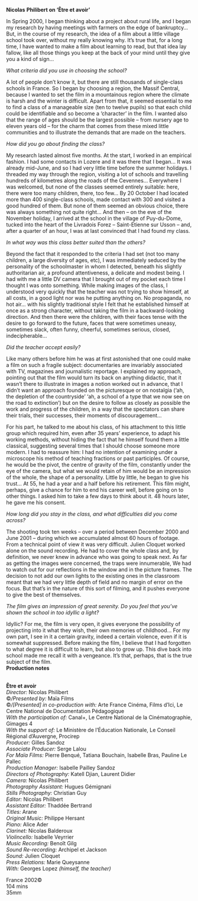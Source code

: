 
**Nicolas** **Philibert on ‘Être et avoir’**

In Spring 2000, I began thinking about a project about rural life, and I began my research by having meetings with farmers on the edge of bankruptcy… But, in the course of my research, the idea of a film about a little village school took over, without my really knowing why. It’s true that, for a long time, I have wanted to make a film about learning to read, but that idea lay fallow, like all those things you keep at the back of your mind until they give you a kind of sign…

_What criteria did you use in choosing the school?_

A lot of people don’t know it, but there are still thousands of single-class schools in France. So I began by choosing a region, the Massif Central, because I wanted to set the film in a mountainous region where the climate is harsh and the winter is difficult. Apart from that, it seemed essential to me to find a class of a manageable size (ten to twelve pupils) so that each child could be identifiable and so become a ‘character’ in the film. I wanted also that the range of ages should be the largest possible – from nursery age to eleven years old – for the charm that comes from these mixed little communities and to illustrate the demands that are made on the teachers.

_How did you go about finding the class?_

My research lasted almost five months. At the start, I worked in an empirical fashion. I had some contacts in Lozere and it was there that I began… It was already mid-June, and so I had very little time before the summer holidays. I threaded my way through the region, visiting a lot of schools and travelling hundreds of kilometres along the roads of the Cevennes… Everywhere I was welcomed, but none of the classes seemed entirely suitable: here, there were too many children, there, too few… By 20 October I had located more than 400 single-class schools, made contact with 300 and visited a good hundred of them. But none of them seemed an obvious choice, there was always something not quite right… And then – on the eve of the November holiday, I arrived at the school in the village of Puy-du-Dome, tucked into the heart of the Livradois Forez – Saint-Etienne sur Usson – and, after a quarter of an hour, I was at last convinced that I had found my class.

_In what way was this class better suited than the others?_

Beyond the fact that it responded to the criteria I had set (not too many children, a large diversity of ages, etc), I was immediately seduced by the personality of the schoolmaster in whom I detected, beneath his slightly authoritarian air, a profound attentiveness, a delicate and modest being. I had with me a little DV camera that I brought out of my pocket each time I thought I was onto something. While making images of the class, I understood very quickly that the teacher was not trying to show himself, at all costs, in a good light nor was he putting anything on. No propaganda, no hot air… with his slightly traditional style I felt that he established himself at once as a strong character, without taking the film in a backward-looking direction. And then there were the children, with their faces tense with the desire to go forward to the future, faces that were sometimes uneasy, sometimes slack, often funny, cheerful, sometimes serious, closed, indecipherable…

_Did the teacher accept easily?_

Like many others before him he was at first astonished that one could make a film on such a fragile subject: documentaries are invariably associated with TV, magazines and journalistic reportage. I explained my approach, pointing out that the film would turn its back on anything didactic, that it wasn’t there to illustrate in images a notion worked out in advance, that I didn’t want an approach founded on the picturesque or on nostalgia (‘ah, the depletion of the countryside’ ‘ah, a school of a type that we now see on the road to extinction’) but on the desire to follow as closely as possible the work and progress of the children, in a way that the spectators can share their trials, their successes, their moments of discouragement…

For his part, he talked to me about his class, of his attachment to this little group which required him, even after 35 years’ experience, to adapt his working methods, without hiding the fact that he himself found them a little classical, suggesting several times that I should choose someone more modern. I had to reassure him: I had no intention of examining under a microscope his method of teaching fractions or past participles. Of course, he would be the pivot, the centre of gravity of the film, constantly under the eye of the camera, but what we would retain of him would be an impression of the whole, the shape of a personality. Little by little, he began to give his trust… At 55, he had a year and a half before his retirement. This film might, perhaps, give a chance for him to end his career well, before going on to other things. I asked him to take a few days to think about it. 48 hours later, he gave me his consent.

_How long did you stay in the class, and what difficulties did you come across?_

The shooting took ten weeks – over a period between December 2000 and June 2001 – during which we accumulated almost 60 hours of footage. From a technical point of view it was very difficult. Julien Cloquet worked alone on the sound recording. He had to cover the whole class and, by definition, we never knew in advance who was going to speak next. As far as getting the images were concerned, the traps were innumerable, We had to watch out for our reflections in the window and in the picture frames. The decision to not add our own lights to the existing ones in the classroom meant that we had very little depth of field and no margin of error on the focus. But that’s in the nature of this sort of filming, and it pushes everyone to give the best of themselves.

_The film gives an impression of great serenity. Do you feel that you’ve shown the school in too idyllic a light?_

Idyllic? For me, the film is very open, it gives everyone the possibility of projecting into it what they wish, their own memories of childhood… For my own part, I see in it a certain gravity, indeed a certain violence, even if it is somewhat suppressed. Before making the film, I believe that I had forgotten to what degree it is difficult to learn, but also to grow up. This dive back into school made me recall it with a vengeance. It’s that, perhaps, that is the true subject of the film.  
**Production notes**
<br><br>

**Être et avoir**  
_Director:_ Nicolas Philibert  
©_/Presented by:_ Maïa Films  
©_/[Presented] in co-production with:_ Arte France Cinéma, Films d’Ici,  Le Centre National de Documentation Pédagogique  
_With the participation of:_ Canal+, Le Centre National de la Cinématographie, Gimages 4  
_With the support of:_  Le Ministère de l’Éducation Nationale, Le Conseil Régional d’Auvergne, Procirep  
_Producer:_ Gilles Sandoz  
_Associate Producer:_ Serge Lalou  
_For Maïa Films:_ Pierre Benqué, Tatiana Bouchain, Isabelle Bras, Pauline Le Pallec  
_Production Manager:_ Isabelle Pailley Sandoz  
_Directors of Photography:_ Katell Djian,  Laurent Didier  
_Camera:_ Nicolas Philibert  
_Photography Assistant:_ Hugues Gémignani  
_Stills Photography:_ Christian Guy  
_Editor:_ Nicolas Philibert  
_Assistant Editor:_ Thaddée Bertrand  
_Titles:_ Arane  
_Original Music:_ Philippe Hersant  
_Piano:_ Alice Ader  
_Clarinet:_ Nicolas Balderoux  
_Violincello:_ Isabelle Veyrrier  
_Music Recording:_ Benoît Gilg  
_Sound Re-recording:_ Archipel et Jackson  
_Sound:_ Julien Cloquet  
_Press Relations:_ Marie Queysanne  
_With:_ Georges Lopez _(himself, the teacher)_  

France 2002©  
104 mins  
35mm
<br><br>
<!--stackedit_data:
eyJoaXN0b3J5IjpbMTc2MjQ1MDQ3OF19
-->